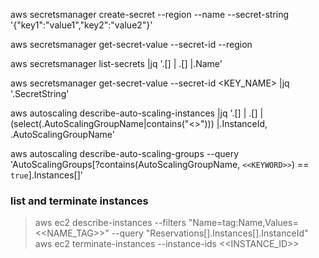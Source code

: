 aws secretsmanager create-secret --region <REGION> --name <NAME> --secret-string '{"key1":"value1","key2":"value2"}'

aws secretsmanager get-secret-value --secret-id <NAME> --region <REGION>

aws secretsmanager list-secrets |jq '.[] | .[] |.Name'

aws secretsmanager get-secret-value --secret-id <KEY_NAME> |jq '.SecretString'

aws autoscaling describe-auto-scaling-instances |jq '.[] | .[] |(select(.AutoScalingGroupName|contains("<<KEYWORD>>"))) |.InstanceId, .AutoScalingGroupName'


aws autoscaling describe-auto-scaling-groups --query 'AutoScalingGroups[?contains(AutoScalingGroupName, `<<KEYWORD>>`) == `true`].Instances[]'

### list and terminate instances
>aws ec2 describe-instances --filters "Name=tag:Name,Values=<<NAME_TAG>>" --query "Reservations[].Instances[].InstanceId"
>aws ec2 terminate-instances --instance-ids <<INSTANCE_ID>>
